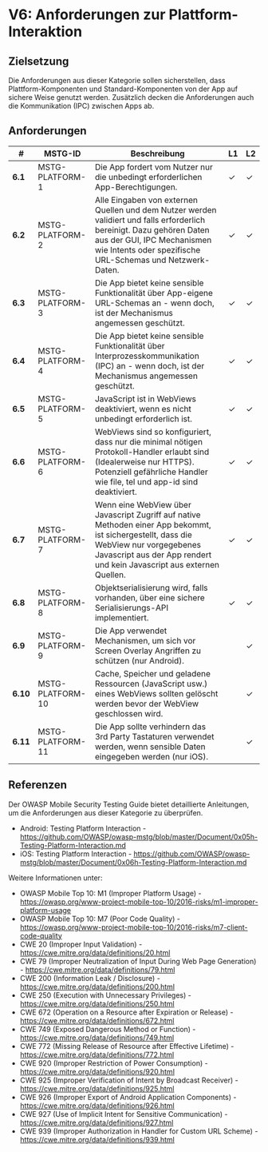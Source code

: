 # V6: Anforderungen zur Plattform-Interaktion

## Zielsetzung

Die Anforderungen aus dieser Kategorie sollen sicherstellen, dass Plattform-Komponenten und Standard-Komponenten von der App auf sichere Weise genutzt werden. Zusätzlich decken die Anforderungen auch die Kommunikation (IPC) zwischen Apps ab.

## Anforderungen

| # | MSTG-ID | Beschreibung | L1 | L2 |
| -- | -------- | ---------------------- | - | - |
| **6.1** | MSTG-PLATFORM-1 | Die App fordert vom Nutzer nur die unbedingt erforderlichen App-Berechtigungen. | ✓ | ✓ |
| **6.2** | MSTG-PLATFORM-2 | Alle Eingaben von externen Quellen und dem Nutzer werden validiert und falls erforderlich bereinigt. Dazu gehören Daten aus der GUI, IPC Mechanismen wie Intents oder spezifische URL-Schemas und Netzwerk-Daten. | ✓ | ✓ |
| **6.3** | MSTG-PLATFORM-3 | Die App bietet keine sensible Funktionalität über App-eigene URL-Schemas an - wenn doch, ist der Mechanismus angemessen geschützt.  | ✓ | ✓ |
| **6.4** | MSTG-PLATFORM-4 | Die App bietet keine sensible Funktionalität über Interprozesskommunikation (IPC) an - wenn doch, ist der Mechanismus angemessen geschützt. | ✓ | ✓ |
| **6.5** | MSTG-PLATFORM-5 | JavaScript ist in WebViews deaktiviert, wenn es nicht unbedingt erforderlich ist. | ✓ | ✓ |
| **6.6** | MSTG-PLATFORM-6 | WebViews sind so konfiguriert, dass nur die minimal nötigen Protokoll-Handler erlaubt sind (Idealerweise nur HTTPS). Potenziell gefährliche Handler wie file, tel und app-id sind deaktiviert. | ✓ | ✓ |
| **6.7** | MSTG-PLATFORM-7 | Wenn eine WebView über Javascript Zugriff auf native Methoden einer App bekommt, ist sichergestellt, dass die WebView nur vorgegebenes Javascript aus der App rendert und kein Javascript aus externen Quellen.  | ✓ | ✓ |
| **6.8** | MSTG-PLATFORM-8 | Objektserialisierung wird, falls vorhanden, über eine sichere Serialisierungs-API implementiert. | ✓ | ✓ |
| **6.9** | MSTG-PLATFORM-9 | Die App verwendet Mechanismen, um sich vor Screen Overlay Angriffen zu schützen (nur Android). |  | ✓ |
| **6.10** | MSTG-PLATFORM-10 | Cache, Speicher und geladene Ressourcen (JavaScript usw.) eines WebViews sollten gelöscht werden bevor der WebView geschlossen wird.  |  | ✓ |
| **6.11** | MSTG-PLATFORM-11 | Die App sollte verhindern das 3rd Party Tastaturen verwendet werden, wenn sensible Daten eingegeben werden (nur iOS). |  | ✓ |

## Referenzen

Der OWASP Mobile Security Testing Guide bietet detaillierte Anleitungen, um die Anforderungen aus dieser Kategorie zu überprüfen.

- Android: Testing Platform Interaction - <https://github.com/OWASP/owasp-mstg/blob/master/Document/0x05h-Testing-Platform-Interaction.md>
- iOS: Testing Platform Interaction - <https://github.com/OWASP/owasp-mstg/blob/master/Document/0x06h-Testing-Platform-Interaction.md>

Weitere Informationen unter:

- OWASP Mobile Top 10: M1 (Improper Platform Usage) - <https://owasp.org/www-project-mobile-top-10/2016-risks/m1-improper-platform-usage>
- OWASP Mobile Top 10: M7 (Poor Code Quality) - <https://owasp.org/www-project-mobile-top-10/2016-risks/m7-client-code-quality>
- CWE 20 (Improper Input Validation) - <https://cwe.mitre.org/data/definitions/20.html>
- CWE 79 (Improper Neutralization of Input During Web Page Generation) - <https://cwe.mitre.org/data/definitions/79.html>
- CWE 200 (Information Leak / Disclosure) - <https://cwe.mitre.org/data/definitions/200.html>
- CWE 250 (Execution with Unnecessary Privileges) - <https://cwe.mitre.org/data/definitions/250.html>
- CWE 672 (Operation on a Resource after Expiration or Release) - <https://cwe.mitre.org/data/definitions/672.html>
- CWE 749 (Exposed Dangerous Method or Function) - <https://cwe.mitre.org/data/definitions/749.html>
- CWE 772 (Missing Release of Resource after Effective Lifetime) - <https://cwe.mitre.org/data/definitions/772.html>
- CWE 920 (Improper Restriction of Power Consumption) - <https://cwe.mitre.org/data/definitions/920.html>
- CWE 925 (Improper Verification of Intent by Broadcast Receiver) - <https://cwe.mitre.org/data/definitions/925.html>
- CWE 926 (Improper Export of Android Application Components) - <https://cwe.mitre.org/data/definitions/926.html>
- CWE 927 (Use of Implicit Intent for Sensitive Communication) - <https://cwe.mitre.org/data/definitions/927.html>
- CWE 939 (Improper Authorization in Handler for Custom URL Scheme) - <https://cwe.mitre.org/data/definitions/939.html>
